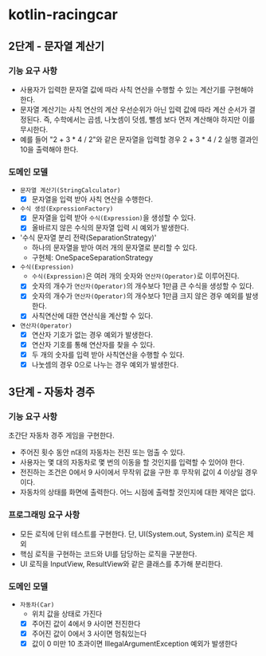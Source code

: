 # kotlin-racingcar

## 2단계 - 문자열 계산기

### 기능 요구 사항
- 사용자가 입력한 문자열 값에 따라 사칙 연산을 수행할 수 있는 계산기를 구현해야 한다.
- 문자열 계산기는 사칙 연산의 계산 우선순위가 아닌 입력 값에 따라 계산 순서가 결정된다. 즉, 수학에서는 곱셈, 나눗셈이 덧셈, 뺄셈 보다 먼저 계산해야 하지만 이를 무시한다.
- 예를 들어 "2 + 3 * 4 / 2"와 같은 문자열을 입력할 경우 2 + 3 * 4 / 2 실행 결과인 10을 출력해야 한다.

### 도메인 모델
- `문자열 계산기(StringCalculator)`
  - [X] 문자열을 입력 받아 사칙 연산을 수행한다.
- `수식 생성(ExpressionFactory)`
  - [X] 문자열을 입력 받아 `수식(Expression)`을 생성할 수 있다.
  - [X] 올바르지 않은 수식의 문자열 입력 시 예외가 발생한다.
- '수식 문자열 분리 전략(SeparationStrategy)'
  - 하나의 문자열을 받아 여러 개의 문자열로 분리할 수 있다.
  - 구현체: OneSpaceSeparationStrategy
- `수식(Expression)`
  - `수식(Expression)`은 여러 개의 숫자와 `연산자(Operator)`로 이루어진다.
  - [X] 숫자의 개수가 `연산자(Operator)`의 개수보다 1만큼 큰 수식을 생성할 수 있다.
  - [X] 숫자의 개수가 `연산자(Operator)`의 개수보다 1만큼 크지 않은 경우 예외를 발생한다.
  - [X] 사칙연산에 대한 연산식을 계산할 수 있다.
- `연산자(Operator)`
  - [X] 연산자 기호가 없는 경우 예외가 발생한다.
  - [X] 연산자 기호를 통해 연산자를 찾을 수 있다. 
  - [X] 두 개의 숫자를 입력 받아 사칙연산을 수행할 수 있다.
  - [X] 나눗셈의 경우 0으로 나누는 경우 예외가 발생한다.

## 3단계 - 자동차 경주

### 기능 요구 사항
초간단 자동차 경주 게임을 구현한다.
- 주어진 횟수 동안 n대의 자동차는 전진 또는 멈출 수 있다.
- 사용자는 몇 대의 자동차로 몇 번의 이동을 할 것인지를 입력할 수 있어야 한다.
- 전진하는 조건은 0에서 9 사이에서 무작위 값을 구한 후 무작위 값이 4 이상일 경우이다.
- 자동차의 상태를 화면에 출력한다. 어느 시점에 출력할 것인지에 대한 제약은 없다.

### 프로그래밍 요구 사항
- 모든 로직에 단위 테스트를 구현한다. 단, UI(System.out, System.in) 로직은 제외
- 핵심 로직을 구현하는 코드와 UI를 담당하는 로직을 구분한다.
- UI 로직을 InputView, ResultView와 같은 클래스를 추가해 분리한다.

### 도메인 모델
- `자동차(Car)`
  - 위치 값을 상태로 가진다
  - [X] 주어진 값이 4에서 9 사이면 전진한다
  - [X] 주어진 값이 0에서 3 사이면 멈춰있는다
  - [X] 값이 0 미만 10 초과이면 IllegalArgumentException 예외가 발생한다
